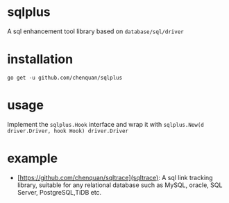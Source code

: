 # sqlplus

A sql enhancement tool library based on `database/sql/driver`

# installation

```shell
go get -u github.com/chenquan/sqlplus
```

# usage
Implement the `sqlplus.Hook` interface and wrap it with `sqlplus.New(d driver.Driver, hook Hook) driver.Driver`

# example

- [https://github.com/chenquan/sqltrace](sqltrace): A sql link tracking library, 
suitable for any relational database such as MySQL, oracle, SQL Server, PostgreSQL,TiDB etc.